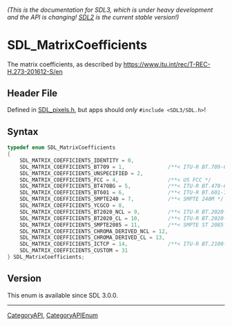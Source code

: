 ###### (This is the documentation for SDL3, which is under heavy development and the API is changing! [SDL2](https://wiki.libsdl.org/SDL2/) is the current stable version!)
# SDL_MatrixCoefficients

The matrix coefficients, as described by https://www.itu.int/rec/T-REC-H.273-201612-S/en

## Header File

Defined in [SDL_pixels.h](https://github.com/libsdl-org/SDL/blob/main/include/SDL3/SDL_pixels.h), but apps should _only_ `#include <SDL3/SDL.h>`!

## Syntax

```c
typedef enum SDL_MatrixCoefficients
{
    SDL_MATRIX_COEFFICIENTS_IDENTITY = 0,
    SDL_MATRIX_COEFFICIENTS_BT709 = 1,              /**< ITU-R BT.709-6 */
    SDL_MATRIX_COEFFICIENTS_UNSPECIFIED = 2,
    SDL_MATRIX_COEFFICIENTS_FCC = 4,                /**< US FCC */
    SDL_MATRIX_COEFFICIENTS_BT470BG = 5,            /**< ITU-R BT.470-6 System B, G / ITU-R BT.601-7 625, functionally the same as SDL_MATRIX_COEFFICIENTS_BT601 */
    SDL_MATRIX_COEFFICIENTS_BT601 = 6,              /**< ITU-R BT.601-7 525 */
    SDL_MATRIX_COEFFICIENTS_SMPTE240 = 7,           /**< SMPTE 240M */
    SDL_MATRIX_COEFFICIENTS_YCGCO = 8,
    SDL_MATRIX_COEFFICIENTS_BT2020_NCL = 9,         /**< ITU-R BT.2020-2 non-constant luminance */
    SDL_MATRIX_COEFFICIENTS_BT2020_CL = 10,         /**< ITU-R BT.2020-2 constant luminance */
    SDL_MATRIX_COEFFICIENTS_SMPTE2085 = 11,         /**< SMPTE ST 2085 */
    SDL_MATRIX_COEFFICIENTS_CHROMA_DERIVED_NCL = 12,
    SDL_MATRIX_COEFFICIENTS_CHROMA_DERIVED_CL = 13,
    SDL_MATRIX_COEFFICIENTS_ICTCP = 14,             /**< ITU-R BT.2100-0 ICTCP */
    SDL_MATRIX_COEFFICIENTS_CUSTOM = 31
} SDL_MatrixCoefficients;
```

## Version

This enum is available since SDL 3.0.0.

----
[CategoryAPI](CategoryAPI), [CategoryAPIEnum](CategoryAPIEnum)

